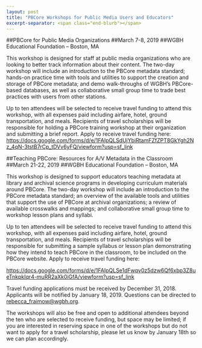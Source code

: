 ```yaml
---
layout: post
title: "PBCore Workshops for Public Media Users and Educators"
excerpt-separator: <span class="end-blurb"></span>
---
```


##PBCore for Public Media Organizations
##March 7-8, 2019
##WGBH Educational Foundation – Boston, MA

This workshop is designed for staff at public media organizations who are looking to better track information about their content. The two-day workshop will include an introduction to the PBCore metadata standard; hands-on practice time with tools and utilities to support the creation and storage of PBCore metadata; and demo walk-throughs of WGBH’s PBCore-based databases, as well as collaborative small group time to trade best practices with users from other stations. 
 
Up to ten attendees will be selected to receive travel funding to attend this workshop, with all expenses paid including airfare, hotel, ground transportation, and meals. Recipients of travel scholarships will be responsible for holding a PBCore training workshop at their organization and submitting a brief report. Apply to receive travel funding here:
 https://docs.google.com/forms/d/e/1FAIpQLSdUjYbiRtamFZfZPT8GkYgh2Nz_4qN-3tstB7rCp_tDVv6yFQ/viewform?usp=sf_link

##Teaching PBCore: Resources for A/V Metadata in the Classroom
##March 21-22, 2019
##WGBH Educational Foundation – Boston, MA
 
This workshop is designed to support educators teaching metadata at library and archival science programs in developing curriculum materials around PBCore. The two-day workshop will include an introduction to the PBCore metadata standard; an overview of the available tools and utilities that support the use of PBCore at archival organizations; a review of available crosswalks and mappings; and collaborative small group time to workshop lesson plans and syllabi. 
 
Up to ten attendees will be selected to receive travel funding to attend this workshop, with all expenses paid including airfare, hotel, ground transportation, and meals. Recipients of travel scholarships will be responsible for submitting a sample syllabus or lesson plan demonstrating how they intend to teach PBCore in the classroom, to be included on the PBCore website. Apply to receive travel funding here: 
 
https://docs.google.com/forms/d/e/1FAIpQLSe1dFwqy0z5dzw6Qf6xbp3Z8ueTnkpkIqr4-muRR2aXk0iGfA/viewform?usp=sf_link
 
 
Travel funding applications must be received by December 31, 2018. Applicants will be notified by January 18, 2019. Questions can be directed to rebecca_fraimow@wgbh.org.
 
The workshops will also be free and open to additional attendees beyond the ten who are selected to receive funding, but space may be limited; if you are interested in reserving space in one of the workshops but do not want to apply for a travel scholarship, please let us know by January 18th so we can plan accordingly. 

